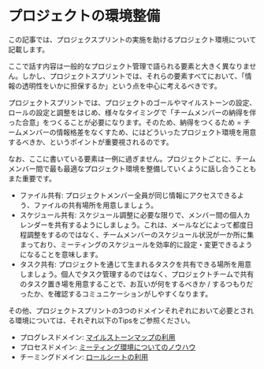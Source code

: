 # プロジェクトの環境整備

この記事では、プロジェクスプリントの実施を助けるプロジェクト環境について記載します。

ここで話す内容は一般的なプロジェクト管理で語られる要素と大きく異なりません。しかし、プロジェクトスプリントでは、それらの要素すべてにおいて、「情報の透明性をいかに担保するか」という点を中心に考えるべきです。

プロジェクトスプリントでは、プロジェクトのゴールやマイルストーンの設定、ロールの設定と調整をはじめ、様々なタイミングで「チームメンバーの納得を伴った合意」をつくることが必要になります。そのため、納得をつくるため = チームメンバーの情報格差をなくすため、にはどういったプロジェクト環境を用意するべきか、というポイントが重要視されるのです。

なお、ここに書いている要素は一例に過ぎません。プロジェクトごとに、チームメンバー間で最も最適なプロジェクト環境を整備していくように話し合うこともまた重要です。

* ファイル共有: プロジェクトメンバー全員が同じ情報にアクセスできるよう、ファイルの共有場所を用意しましょう。
* スケジュール共有: スケジュール調整に必要な限りで、メンバー間の個人カレンダーを共有するようにしましょう。これは、メールなどによって都度日程調整をするのではなく、チームメンバーのスケジュール状況が一か所に集まっており、ミーティングのスケジュールを効率的に設定・変更できるようになることを意味します。
* タスク共有: プロジェクトを通じて生まれるタスクを共有できる場所を用意しましょう。個人でタスク管理するのではなく、プロジェクトチームで共有のタスク置き場を用意することで、お互いが何をするべきか / するつもりだったか、を確認するコミュニケーションがしやすくなります。

その他、プロジェクトスプリントの3つのドメインそれぞれにおいて必要とされる環境については、それぞれ以下のTipsをご参照ください。

* プログレスドメイン: [マイルストーンマップの利用](broken-reference/)
* プロセスドメイン: [ミーティング環境についてのノウハウ](broken-reference/)
* チーミングドメイン: [ロールシートの利用](broken-reference/)
